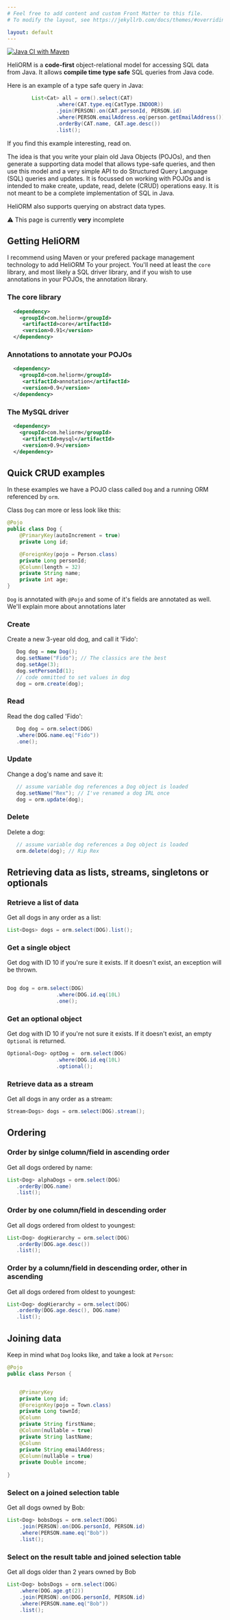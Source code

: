 ```yaml
---
# Feel free to add content and custom Front Matter to this file.
# To modify the layout, see https://jekyllrb.com/docs/themes/#overriding-theme-defaults

layout: default
---
```


[![Java CI with Maven](https://github.com/HeliORM/HeliORM/actions/workflows/maven.yml/badge.svg)](https://github.com/HeliORM/HeliORM/actions/workflows/maven.yml)

HeliORM is a **code-first** object-relational model for accessing SQL data from Java. It allows **compile time type safe** SQL queries from Java code.

Here is an example of a type safe query in Java:

```java
        List<Cat> all = orm().select(CAT)
                .where(CAT.type.eq(CatType.INDOOR))
                .join(PERSON).on(CAT.personId, PERSON.id)
                .where(PERSON.emailAddress.eq(person.getEmailAddress()))
                .orderBy(CAT.name, CAT.age.desc())
                .list();
```

If you find this example interesting, read on.

The idea is that you write your plain old Java Objects (POJOs), and then generate a supporting data model that allows type-safe queries, and then use this model and a very simple API to do Structured Query Language (SQL) queries and updates. It is focussed on working with POJOs and is intended to make create, update, read, delete (CRUD) operations easy. It is not meant to be a complete implementation of SQL in Java.

HeliORM also supports querying on abstract data types.

:warning: This page is currently **very** incomplete


## Getting HeliORM

I recommend using Maven or your prefered package management technology to add HeliORM To your project. You'll need at least the `core` library, and most likely a SQL driver library, and if you wish to use annotations in your POJOs, the annotation library.

### The core library

```xml
  <dependency>
    <groupId>com.heliorm</groupId>
     <artifactId>core</artifactId>
     <version>0.91</version>
  </dependency>
```

### Annotations to annotate your POJOs

```xml
  <dependency>
    <groupId>com.heliorm</groupId>
     <artifactId>annotation</artifactId>
     <version>0.9</version>
  </dependency>
```

### The MySQL driver

```xml
  <dependency>
    <groupId>com.heliorm</groupId>
     <artifactId>mysql</artifactId>
     <version>0.9</version>
  </dependency>
```


## Quick CRUD examples

In these examples we have a POJO class called `Dog` and a running ORM referenced by `orm`.

Class `Dog` can more or less look like this:

```java
@Pojo
public class Dog {
    @PrimaryKey(autoIncrement = true)
    private Long id;

    @ForeignKey(pojo = Person.class)
    private Long personId;
    @Column(length = 32)
    private String name;
    private int age;
}   
```

`Dog` is annotated with `@Pojo` and some of it's fields are annotated as well. We'll explain more about annotations later

### Create

Create a new 3-year old dog, and call it 'Fido':

```java
   Dog dog = new Dog();
   dog.setName("Fido"); // The classics are the best
   dog.setAge(3);
   dog.setPersonId(1);
   // code ommitted to set values in dog 
   dog = orm.create(dog);
```

### Read

Read the dog called 'Fido':

```java 
   Dog dog = orm.select(DOG)
   .where(DOG.name.eq("Fido"))
   .one();
```

### Update

Change a dog's name and save it:

```java 
   // assume variable dog references a Dog object is loaded 
   dog.setName("Rex"); // I've renamed a dog IRL once 
   dog = orm.update(dog);
```

### Delete

Delete a dog:

```java
   // assume variable dog references a Dog object is loaded 
   orm.delete(dog); // Rip Rex 
```


## Retrieving data as lists, streams, singletons or optionals

### Retrieve a list of data

Get all dogs in any order as a list:

```java
List<Dogs> dogs = orm.select(DOG).list();
```

### Get a single object

Get dog with ID 10 if you're sure it exists. If it doesn't exist, an exception will be thrown.

```java

Dog dog = orm.select(DOG)
                .where(DOG.id.eq(10L)
                .one();
```

### Get an optional object

Get dog with ID 10 if you're not sure it exists. If it doesn't exist, an empty `Optional` is returned.

```java
Optional<Dog> optDog =  orm.select(DOG)
                .where(DOG.id.eq(10L)
                .optional();
```

### Retrieve data as a stream

Get all dogs in any order as a stream:

```java
Stream<Dogs> dogs = orm.select(DOG).stream();
```

## Ordering


### Order by sinlge column/field in ascending order

Get all dogs ordered by name:

```java
List<Dog> alphaDogs = orm.select(DOG)
   .orderBy(DOG.name)
   .list();
```

### Order by one column/field in descending order

Get all dogs ordered from oldest to youngest:

```java
List<Dog> dogHierarchy = orm.select(DOG)
   .orderBy(DOG.age.desc())
   .list();
```

### Order by a column/field in descending order, other in ascending

Get all dogs ordered from oldest to youngest:

```java
List<Dog> dogHierarchy = orm.select(DOG)
   .orderBy(DOG.age.desc(), DOG.name)
   .list();
```


## Joining data


Keep in mind what `Dog` looks like, and take a look at `Person`:

```java
@Pojo
public class Person {


    @PrimaryKey
    private Long id;
    @ForeignKey(pojo = Town.class)
    private Long townId;
    @Column
    private String firstName;
    @Column(nullable = true)
    private String lastName;
    @Column
    private String emailAddress;
    @Column(nullable = true)
    private Double income;
	
}

````

### Select on a joined selection table

Get all dogs owned by Bob:

```java
List<Dog> bobsDogs = orm.select(DOG)
    .join(PERSON).on(DOG.personId, PERSON.id)
    .where(PERSON.name.eq("Bob"))
    .list();
```

###  Select on the result table and joined selection table

Get all dogs older than 2 years owned by Bob

```java
List<Dog> bobsDogs = orm.select(DOG)
	.where(DOG.age.gt(2))
    .join(PERSON).on(DOG.personId, PERSON.id)
    .where(PERSON.name.eq("Bob"))
    .list();
```

